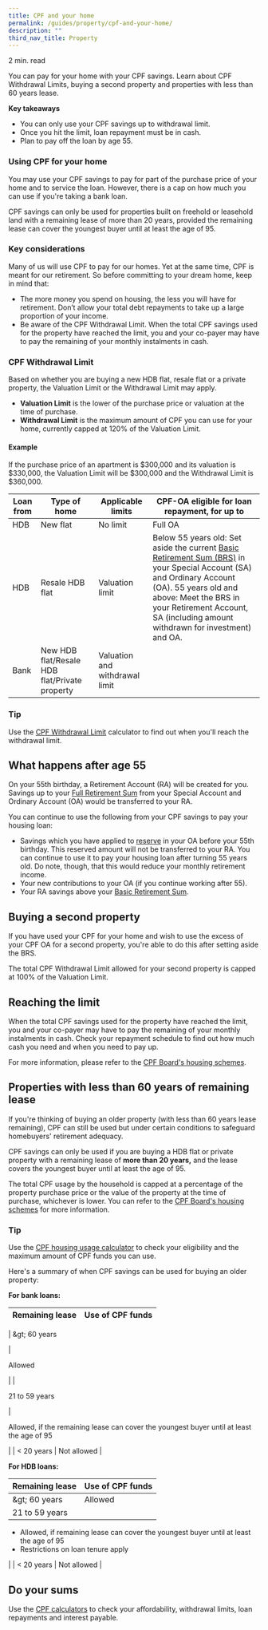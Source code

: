 ```yaml
---
title: CPF and your home
permalink: /guides/property/cpf-and-your-home/
description: ""
third_nav_title: Property
---
```

2 min. read

You can pay for your home with your CPF savings. Learn about CPF Withdrawal Limits, buying a second property and properties with less than 60 years lease.

**Key takeaways**

*   You can only use your CPF savings up to withdrawal limit.
*   Once you hit the limit, loan repayment must be in cash.
*   Plan to pay off the loan by age 55.

### Using CPF for your home

You may use your CPF savings to pay for part of the purchase price of your home and to service the loan. However, there is a cap on how much you can use if you're taking a bank loan.

CPF savings can only be used for properties built on freehold or leasehold land with a remaining lease of more than 20 years, provided the remaining lease can cover the youngest buyer until at least the age of 95.

### Key considerations

Many of us will use CPF to pay for our homes. Yet at the same time, CPF is meant for our retirement. So before committing to your dream home, keep in mind that:

*   The more money you spend on housing, the less you will have for retirement. Don’t allow your total debt repayments to take up a large proportion of your income.
*   Be aware of the CPF Withdrawal Limit. When the total CPF savings used for the property have reached the limit, you and your co-payer may have to pay the remaining of your monthly instalments in cash.

### CPF Withdrawal Limit

Based on whether you are buying a new HDB flat, resale flat or a private property, the Valuation Limit or the Withdrawal Limit may apply.

*   **Valuation Limit** is the lower of the purchase price or valuation at the time of purchase.
*   **Withdrawal Limit** is the maximum amount of CPF you can use for your home, currently capped at 120% of the Valuation Limit.

#### Example

If the purchase price of an apartment is $300,000 and its valuation is $330,000, the Valuation Limit will be $300,000 and the Withdrawal Limit is $360,000.

|Loan from|Type of home|Applicable limits|CPF-OA eligible for loan repayment, for up to|
|---|---|---|---|
|HDB|New flat|No limit|Full OA|
|HDB|Resale HDB flat|Valuation limit|Below 55 years old: Set aside the current [Basic Retirement Sum (BRS)](https://www.cpf.gov.sg/member/faq/retirement-income/general-information-on-retirement/what-are-the-retirement-sums-applicable-to-me) in your Special Account (SA) and Ordinary Account (OA). 55 years old and above: Meet the BRS in your Retirement Account, SA (including amount withdrawn for investment) and OA.|
|Bank|New HDB flat/Resale HDB flat/Private property|Valuation and withdrawal limit|

### Tip

Use the&nbsp;[CPF Withdrawal Limit](https://www.cpf.gov.sg/member/faq/home-ownership/housing-scheme/how-much-cpf-savings-can-i-use-for-my-property-purchase)&nbsp;calculator to find out when you'll reach the withdrawal limit.

What happens after age 55
-------------------------

On your 55th birthday, a Retirement Account (RA) will be created for you. Savings up to your&nbsp;[Full Retirement Sum](https://www.cpf.gov.sg/member/faq/retirement-income/general-information-on-retirement/what-are-the-retirement-sums-applicable-to-me-)&nbsp;from your Special Account and Ordinary Account (OA) would be transferred to your RA.

You can continue to use the following from your CPF savings to pay your housing loan:

*   Savings which you have applied to&nbsp;[reserve](https://www.cpf.gov.sg/member/retirement-income/retirement-withdrawals/withdrawing-for-immediate-retirement-needs)&nbsp;in your OA before your 55th birthday. This reserved amount will not be transferred to your RA. You can continue to use it to pay your housing loan after turning 55 years old. Do note, though, that this would reduce your monthly retirement income.
*   Your new contributions to your OA (if you continue working after 55).
*   Your RA savings above your&nbsp;[Basic Retirement Sum](https://www.cpf.gov.sg/member/faq/retirement-income/general-information-on-retirement/what-are-the-retirement-sums-applicable-to-me-).

Buying a second property
------------------------

If you have used your CPF for your home and wish to use the excess of your CPF OA for a second property, you're able to do this after setting aside the BRS.

The total CPF Withdrawal Limit allowed for your second property is capped at 100% of the Valuation Limit.

Reaching the limit
------------------

When the total CPF savings used for the property have reached the limit, you and your co-payer may have to pay the remaining of your monthly instalments in cash. Check your repayment schedule to find out how much cash you need and when you need to pay up.

For more information, please refer to the&nbsp;[CPF Board's housing schemes](https://www.cpf.gov.sg/member/home-ownership/using-your-cpf-to-buy-a-home).

Properties with less than 60 years of remaining lease
-----------------------------------------------------

If you're thinking of buying an older property (with less than 60 years lease remaining), CPF can still be used but under certain conditions to safeguard homebuyers' retirement adequacy.

CPF savings can only be used if you are buying a HDB flat or private property with a remaining lease of&nbsp;**more than 20&nbsp;years,**&nbsp;and the lease covers the youngest buyer until at least the age of 95.

The total CPF usage by the household is capped at a percentage of the property purchase price or the value of the property at the time of purchase, whichever is lower. You can refer to the&nbsp;[CPF Board's housing schemes](https://www.cpf.gov.sg/member/home-ownership)&nbsp;for more information.

### Tip

Use the&nbsp;[CPF housing usage calculator](https://www.cpf.gov.sg/member/tools-and-services/calculators/cpf-housing-usage)&nbsp;to check your eligibility and the maximum amount of CPF funds you can use.

Here's a summary of when CPF savings can be used for buying an older property:

**For bank loans:**

| Remaining lease | Use of CPF funds |
| --- | --- |
| 
\&gt; 60 years

 | 

Allowed

 |
| 

21 to 59&nbsp;years

 | 

Allowed, if the remaining lease can cover the youngest buyer until at least the age of 95&nbsp;

 |
| &lt; 20 years | Not allowed |

**For HDB loans:**

| Remaining lease | Use of CPF funds |
| --- | --- |
| \&gt; 60 years | Allowed |
| 21 to 59 years&nbsp; | 
*   Allowed, if remaining lease can cover the youngest buyer until at least the age of 95&nbsp;
*   Restrictions on loan tenure apply

 |
| &lt; 20 years | Not allowed |

Do your sums
------------

Use the&nbsp;[CPF calculators](https://www.cpf.gov.sg/member/tools-and-services/calculators)&nbsp;to check your affordability, withdrawal limits, loan repayments and interest payable.